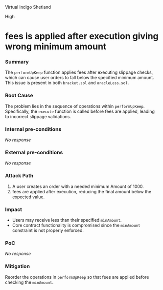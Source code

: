 Virtual Indigo Shetland

High

# fees is applied after execution giving wrong minimum amount

### Summary

The `performUpKeep` function applies fees after executing slippage checks, which can cause user orders to fall below the specified minimum amount. This issue is present in both `bracket.sol` and `oracleLess.sol`.


### Root Cause

The problem lies in the sequence of operations within `performUpKeep`. Specifically, the `execute` function is called before fees are applied, leading to incorrect slippage validations.


### Internal pre-conditions

_No response_

### External pre-conditions

_No response_

### Attack Path

1. A user creates an order with a needed minimum Amount of 1000.
2. fees are applied after execution, reducing the final amount below the expected value.


### Impact

- Users may receive less than their specified `minAmount`.
- Core contract functionality is compromised since the `minAmount` constraint is not properly enforced.


### PoC

_No response_

### Mitigation

Reorder the operations in `performUpKeep` so that fees are applied before checking the `minAmount`.